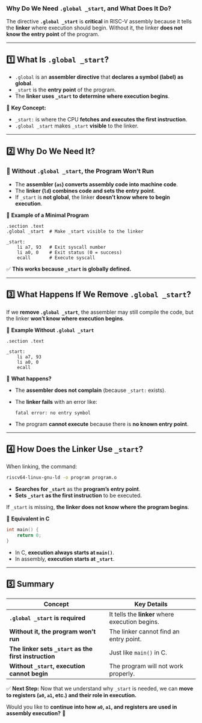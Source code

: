 ### **Why Do We Need `.global _start`, and What Does It Do?**

The directive **`.global _start`** is **critical** in RISC-V assembly because it tells the **linker** where execution should begin. Without it, the linker **does not know the entry point** of the program.

---

## **1️⃣ What Is `.global _start`?**

- `.global` is an **assembler directive** that **declares a symbol (label) as global**.
- `_start` is the **entry point** of the program.
- The **linker uses `_start` to determine where execution begins**.

📌 **Key Concept:**

- `_start:` is where the CPU **fetches and executes the first instruction**.
- `.global _start` makes `_start` **visible** to the linker.

---

## **2️⃣ Why Do We Need It?**

### **🔹 Without `.global _start`, the Program Won’t Run**

- The **assembler (`as`) converts assembly code into machine code**.
- The **linker (`ld`) combines code and sets the entry point**.
- If `_start` is **not global**, the linker **doesn’t know where to begin execution**.

📌 **Example of a Minimal Program**

```assembly
.section .text
.global _start  # Make _start visible to the linker

_start:
    li a7, 93   # Exit syscall number
    li a0, 0    # Exit status (0 = success)
    ecall       # Execute syscall
```

✅ **This works because `_start` is globally defined.**

---

## **3️⃣ What Happens If We Remove `.global _start`?**

If we **remove `.global _start`**, the assembler may still compile the code, but the linker **won’t know where execution begins**.

📌 **Example Without `.global _start`**

```assembly
.section .text

_start:
    li a7, 93
    li a0, 0
    ecall
```

🔻 **What happens?**

- The **assembler does not complain** (because `_start:` exists).
- The **linker fails** with an error like:
    
    ```
    fatal error: no entry symbol
    ```
    
- The program **cannot execute** because there is **no known entry point**.

---

## **4️⃣ How Does the Linker Use `_start`?**

When linking, the command:

```bash
riscv64-linux-gnu-ld -o program program.o
```

- **Searches for `_start`** as the **program’s entry point**.
- **Sets `_start` as the first instruction** to be executed.

If `_start` is missing, **the linker does not know where the program begins**.

📌 **Equivalent in C**

```c
int main() {
    return 0;
}
```

- In C, **execution always starts at `main()`**.
- In assembly, **execution starts at `_start`**.

---

## **5️⃣ Summary**

|**Concept**|**Key Details**|
|---|---|
|**`.global _start` is required**|It tells the **linker** where execution begins.|
|**Without it, the program won’t run**|The linker cannot find an entry point.|
|**The linker sets `_start` as the first instruction**|Just like `main()` in C.|
|**Without `_start`, execution cannot begin**|The program will not work properly.|

✅ **Next Step:** Now that we understand why `_start` is needed, we can **move to registers (`a0`, `a1`, etc.) and their role in execution.**

Would you like to **continue into how `a0`, `a1`, and registers are used in assembly execution?** 🚀